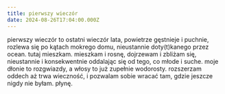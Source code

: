 ```yaml
---
title: pierwszy wieczór
date: 2024-08-26T17:04:00.000Z
---
```

pierwszy wieczór to ostatni wieczór lata, powietrze gęstnieje i puchnie, rozlewa się po kątach mokrego domu, nieustannie doty(t)kanego przez ocean. tutaj mieszkam. mieszkam i rosnę, dojrzewam i zbliżam się, nieustannie i konsekwentnie oddalając się od tego, co młode i suche. moje dłonie to rozgwiazdy, a włosy to już zupełnie wodorosty. rozszerzam oddech aż trwa wieczność, i pozwalam sobie wracać tam, gdzie jeszcze nigdy nie byłam. płynę.

